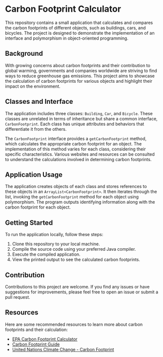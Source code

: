 # Carbon Footprint Calculator

This repository contains a small application that calculates and compares the carbon footprints of different objects, such as buildings, cars, and bicycles. The project is designed to demonstrate the implementation of an interface and polymorphism in object-oriented programming.

## Background

With growing concerns about carbon footprints and their contribution to global warming, governments and companies worldwide are striving to find ways to reduce greenhouse gas emissions. This project aims to showcase the calculation of carbon footprints for various objects and highlight their impact on the environment.

## Classes and Interface

The application includes three classes: `Building`, `Car`, and `Bicycle`. These classes are unrelated in terms of inheritance but share a common interface, `CarbonFootprint`. Each class has unique attributes and behaviors that differentiate it from the others.

The `CarbonFootprint` interface provides a `getCarbonFootprint` method, which calculates the appropriate carbon footprint for an object. The implementation of this method varies for each class, considering their specific characteristics. Various websites and resources can be consulted to understand the calculations involved in determining carbon footprints.

## Application Usage

The application creates objects of each class and stores references to these objects in an `ArrayList<CarbonFootprint>`. It then iterates through the list, invoking the `getCarbonFootprint` method for each object using polymorphism. The program outputs identifying information along with the carbon footprint for each object.

## Getting Started

To run the application locally, follow these steps:

1. Clone this repository to your local machine.
2. Compile the source code using your preferred Java compiler.
3. Execute the compiled application.
4. View the printed output to see the calculated carbon footprints.

## Contribution

Contributions to this project are welcome. If you find any issues or have suggestions for improvements, please feel free to open an issue or submit a pull request.

## Resources

Here are some recommended resources to learn more about carbon footprints and their calculation:

- [EPA Carbon Footprint Calculator](https://www.epa.gov/energy/greenhouse-gas-equivalencies-calculator)
- [Carbon Footprint Guide](https://www.carbonfootprint.com/)
- [United Nations Climate Change - Carbon Footprint](https://unfccc.int/topics/mitigation/workstreams/carbon-footprint)
